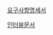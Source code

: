 [요구사항명세서][googlelink1]

[googlelink1]: https://docs.google.com/document/d/1JTnrDj6HTnXNid5o99Op5y5KTId5fCa8yyp8gBG9jkw/edit?usp=sharing

[인터뷰문서][googlelink2]

[googlelink2]: https://docs.google.com/document/d/141I1xgxJefbf6XGRqIOfg3o4Bw0-eGMZ55cVNmkT_Oc/edit?usp=sharing
